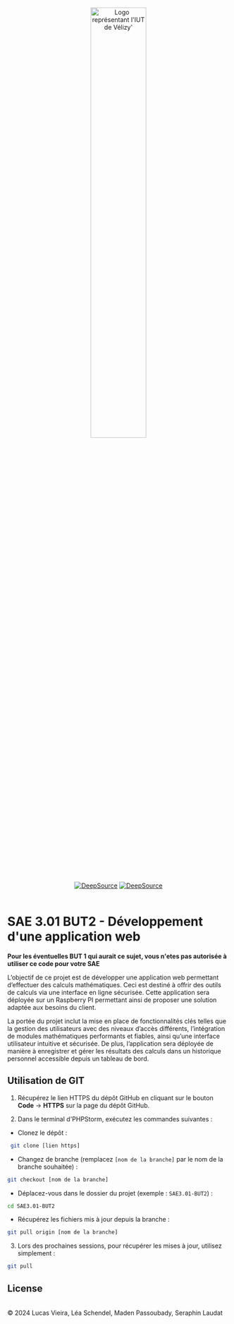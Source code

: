 <br/>
<p align="center">
    <picture>
    <source media="(prefers-color-scheme: dark)"  width=50% srcset="https://www.uvsq.fr/medias/photo/iut-velizy-villacoublay-logo-2020-ecran_1580904411006-png?ID_FICHE=214049&INLINE=FALSE">
    <img alt="Logo représentant l'IUT de Vélizy'" width=50%  src="https://www.uvsq.fr/medias/photo/iut-velizy-villacoublay-logo-2020-ecran_1580904411006-png?ID_FICHE=214049&INLINE=FALSE">
</picture>
</p>
 <br/>
 <div align="center">
<a href="https://app.deepsource.com/gh/lucasv02/SAE3.01-BUT2/" target="_blank"><img alt="DeepSource" title="DeepSource" src="https://app.deepsource.com/gh/lucasv02/SAE3.01-BUT2.svg/?label=active+issues&show_trend=true&token=ndwLx98phJ7cIFvtk2A_sDg3"/></a>
    <a href="https://app.deepsource.com/gh/lucasv02/SAE3.01-BUT2/" target="_blank"><img alt="DeepSource" title="DeepSource" src="https://app.deepsource.com/gh/lucasv02/SAE3.01-BUT2.svg/?label=resolved+issues&show_trend=true&token=ndwLx98phJ7cIFvtk2A_sDg3"/></a>
</div>
<br>

# SAE 3.01 BUT2 - Développement d'une application web

**Pour les éventuelles BUT 1 qui aurait ce sujet, vous n'etes pas autorisée à utiliser ce code pour votre SAE**

L’objectif de ce projet est de développer une application web permettant d’effectuer des calculs mathématiques. Ceci est destiné à offrir des outils de calculs via une interface en ligne sécurisée. Cette application sera déployée sur un Raspberry PI permettant ainsi de proposer une solution adaptée aux besoins du client.

La portée du projet inclut la mise en place de fonctionnalités clés telles que la gestion des utilisateurs avec des niveaux d’accès différents, l’intégration de modules mathématiques performants et fiables, ainsi qu’une interface utilisateur intuitive et sécurisée. De plus, l’application sera déployée de manière à enregistrer et gérer les résultats des calculs dans un historique personnel accessible depuis un tableau de bord.

## Utilisation de GIT

1. Récupérez le lien HTTPS du dépôt GitHub en cliquant sur le bouton **Code** -> **HTTPS** sur la page du dépôt GitHub.

2. Dans le terminal d'PHPStorm, exécutez les commandes suivantes :

- Clonez le dépôt :
```bash
 git clone [lien https]
```

- Changez de branche (remplacez `[nom de la branche]` par le nom de la branche souhaitée) :
```bash
git checkout [nom de la branche]
```

- Déplacez-vous dans le dossier du projet (exemple : `SAE3.01-BUT2`) :
```bash
cd SAE3.01-BUT2
```

- Récupérez les fichiers mis à jour depuis la branche :
```bash
git pull origin [nom de la branche]
```

3. Lors des prochaines sessions, pour récupérer les mises à jour, utilisez simplement :
```bash
git pull
```

## License 
<br>
© 2024 Lucas Vieira, Léa Schendel, Maden Passoubady, Seraphin Laudat